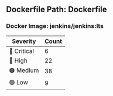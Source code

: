 ## Dockerfile Path: Dockerfile

### Docker Image: jenkins/jenkins:lts
| Severity | Count |
|----------|-------|
| 🛑 Critical | 6 |
| 🔴 High | 22 |
| 🟠 Medium | 38 |
| 🟢 Low | 9 |
